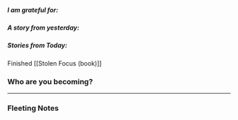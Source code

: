 ##### I am grateful for:



##### A story from yesterday:



##### Stories from Today:
Finished [[Stolen Focus (book)]]


### Who are you becoming?

---

### Fleeting Notes

